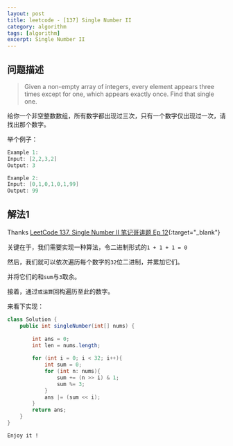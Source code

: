 ```yaml
---
layout: post
title: leetcode - [137] Single Number II
category: algorithm
tags: [algorithm]
excerpt: Single Number II
---
```


## 问题描述  

> Given a non-empty array of integers, every element appears three times except for one, which appears exactly once. Find that single one.  

给你一个非空整数数组，所有数字都出现过三次，只有一个数字仅出现过一次，请找出那个数字。  

举个例子：  

``` java
Example 1:
Input: [2,2,3,2]
Output: 3

Example 2:
Input: [0,1,0,1,0,1,99]
Output: 99
```


## 解法1  

Thanks [LeetCode 137. Single Number II 笔记哥讲题 Ep 12](https://www.youtube.com/watch?v=puXcQpwgcD0){:target="_blank"}  


关键在于，我们需要实现一种算法，令二进制形式的`1 + 1 + 1 = 0`  

然后，我们就可以依次遍历每个数字的`32`位二进制，并累加它们。  

并将它们的和`sum`与`3`取余。  

接着，通过`或运算`回构遍历至此的数字。  


来看下实现：  


``` java
class Solution {
    public int singleNumber(int[] nums) {
        
        int ans = 0;
        int len = nums.length;
        
        for (int i = 0; i < 32; i++){
            int sum = 0;
            for (int n: nums){
                sum += (n >> i) & 1;
                sum %= 3;
            }
            ans |= (sum << i);
        }
        return ans;
    }
}
```

`Enjoy it ! `